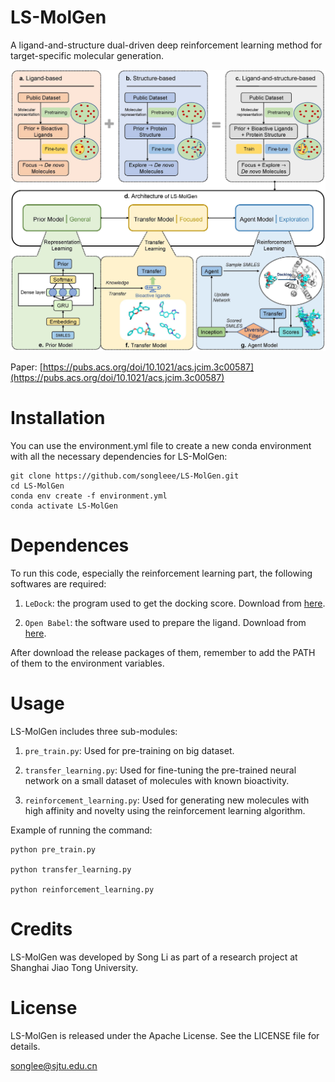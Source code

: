 # LS-MolGen
A ligand-and-structure dual-driven deep reinforcement learning method for target-specific molecular generation.

![image](figure/fig1.jpg)

Paper: [https://pubs.acs.org/doi/10.1021/acs.jcim.3c00587](https://pubs.acs.org/doi/10.1021/acs.jcim.3c00587)

# Installation
You can use the environment.yml file to create a new conda environment with all the necessary dependencies for LS-MolGen:

```
git clone https://github.com/songleee/LS-MolGen.git
cd LS-MolGen
conda env create -f environment.yml
conda activate LS-MolGen
```

# Dependences
To run this code, especially the reinforcement learning part, the following softwares are required:

1. `LeDock`: the program used to get the docking score. Download from [here](http://www.lephar.com/download.htm).

2. `Open Babel`: the software used to prepare the ligand. Download from [here](https://github.com/openbabel/openbabel/releases).

After download the release packages of them, remember to add the PATH of them to the environment variables.

# Usage
LS-MolGen includes three sub-modules:

1. `pre_train.py`: Used for pre-training on big dataset.

2. `transfer_learning.py`: Used for fine-tuning the pre-trained neural network on a small dataset of molecules with known bioactivity.

3. `reinforcement_learning.py`: Used for generating new molecules with high affinity and novelty using the reinforcement learning algorithm.

Example of running the command:
```
python pre_train.py

python transfer_learning.py

python reinforcement_learning.py
```

# Credits
LS-MolGen was developed by Song Li as part of a research project at Shanghai Jiao Tong University.

# License
LS-MolGen is released under the Apache License. See the LICENSE file for details.




songlee@sjtu.edu.cn
